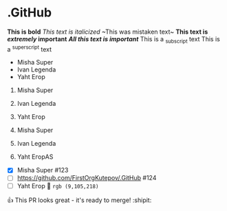 # .GitHub
**This is bold**
_This text is italicized_
~This was mistaken text~
**This text is _extremely_ important**
***All this text is important***
This is a <sub>subscript</sub> text
This is a <sup>superscript</sup> text

* Misha Super
* Ivan Legenda
* Yaht Егор
  
1. Misha Super
1. Ivan Legenda
1. Yaht Егор
   
1. Misha Super
2. Ivan Legenda
3. Yaht ЕгорAS
   
- [x]  Misha Super #123
- [ ]  https://github.com/FirstOrgKutepov/.GitHub #124
- [ ] Yaht Егор 🎉
`rgb (9,105,218)`

:+1: This PR looks great - it's ready to merge! :shipit:
